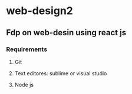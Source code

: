 # web-design2
## Fdp on web-desin using react js


### Requirements
1. Git

2. Text editores: sublime or visual studio

3. Node js

